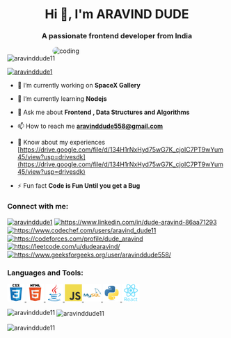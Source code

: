 <h1 align="center">Hi 👋, I'm ARAVIND DUDE</h1>
<h3 align="center">A passionate frontend developer from India</h3>
<img align="right" alt="coding" width="400" style="border-radius: 10px;" src="https://miro.medium.com/v2/resize:fit:1360/1*nWQ_U5NKEfNeGCTfh_2-Mw.gif">

<p align="left"> <img src="https://komarev.com/ghpvc/?username=aravinddude11&label=Profile%20views&color=0e75b6&style=flat" alt="aravinddude11" /> </p>

<p align="left"> <a href="https://twitter.com/aravinddude1" target="blank"><img src="https://img.shields.io/twitter/follow/aravinddude1?logo=twitter&style=for-the-badge" alt="aravinddude1" /></a> </p>

- 🔭 I’m currently working on **SpaceX Gallery**

- 🌱 I’m currently learning **Nodejs**

- 💬 Ask me about **Frontend , Data Structures and Algorithms**

- 📫 How to reach me **aravinddude558@gmail.com**

- 📄 Know about my experiences [https://drive.google.com/file/d/134H1rNxHyd75wG7K_cjoIC7PT9wYum45/view?usp=drivesdk](https://drive.google.com/file/d/134H1rNxHyd75wG7K_cjoIC7PT9wYum45/view?usp=drivesdk)

- ⚡ Fun fact **Code is Fun Until you get a Bug**

<h3 align="left">Connect with me:</h3>
<p align="left">
<a href="https://twitter.com/aravinddude1" target="blank"><img align="center" src="https://raw.githubusercontent.com/rahuldkjain/github-profile-readme-generator/master/src/images/icons/Social/twitter.svg" alt="aravinddude1" height="30" width="40" /></a>
<a href="https://linkedin.com/in/https://www.linkedin.com/in/dude-aravind-86aa71293" target="blank"><img align="center" src="https://raw.githubusercontent.com/rahuldkjain/github-profile-readme-generator/master/src/images/icons/Social/linked-in-alt.svg" alt="https://www.linkedin.com/in/dude-aravind-86aa71293" height="30" width="40" /></a>
<a href="https://www.codechef.com/users/https://www.codechef.com/users/aravind_dude11" target="blank"><img align="center" src="https://cdn.jsdelivr.net/npm/simple-icons@3.1.0/icons/codechef.svg" alt="https://www.codechef.com/users/aravind_dude11" height="30" width="40" /></a>
<a href="https://codeforces.com/profile/https://codeforces.com/profile/dude_aravind" target="blank"><img align="center" src="https://raw.githubusercontent.com/rahuldkjain/github-profile-readme-generator/master/src/images/icons/Social/codeforces.svg" alt="https://codeforces.com/profile/dude_aravind" height="30" width="40" /></a>
<a href="https://www.leetcode.com/https://leetcode.com/u/dudearavind/" target="blank"><img align="center" src="https://raw.githubusercontent.com/rahuldkjain/github-profile-readme-generator/master/src/images/icons/Social/leet-code.svg" alt="https://leetcode.com/u/dudearavind/" height="30" width="40" /></a>
<a href="https://auth.geeksforgeeks.org/user/https://www.geeksforgeeks.org/user/aravinddude558/" target="blank"><img align="center" src="https://raw.githubusercontent.com/rahuldkjain/github-profile-readme-generator/master/src/images/icons/Social/geeks-for-geeks.svg" alt="https://www.geeksforgeeks.org/user/aravinddude558/" height="30" width="40" /></a>
</p>

<h3 align="left">Languages and Tools:</h3>
<p align="left"> <a href="https://www.w3schools.com/css/" target="_blank" rel="noreferrer"> <img src="https://raw.githubusercontent.com/devicons/devicon/master/icons/css3/css3-original-wordmark.svg" alt="css3" width="40" height="40"/> </a> <a href="https://www.w3.org/html/" target="_blank" rel="noreferrer"> <img src="https://raw.githubusercontent.com/devicons/devicon/master/icons/html5/html5-original-wordmark.svg" alt="html5" width="40" height="40"/> </a> <a href="https://www.java.com" target="_blank" rel="noreferrer"> <img src="https://raw.githubusercontent.com/devicons/devicon/master/icons/java/java-original.svg" alt="java" width="40" height="40"/> </a> <a href="https://developer.mozilla.org/en-US/docs/Web/JavaScript" target="_blank" rel="noreferrer"> <img src="https://raw.githubusercontent.com/devicons/devicon/master/icons/javascript/javascript-original.svg" alt="javascript" width="40" height="40"/> </a> <a href="https://www.mysql.com/" target="_blank" rel="noreferrer"> <img src="https://raw.githubusercontent.com/devicons/devicon/master/icons/mysql/mysql-original-wordmark.svg" alt="mysql" width="40" height="40"/> </a> <a href="https://www.python.org" target="_blank" rel="noreferrer"> <img src="https://raw.githubusercontent.com/devicons/devicon/master/icons/python/python-original.svg" alt="python" width="40" height="40"/> </a> <a href="https://reactjs.org/" target="_blank" rel="noreferrer"> <img src="https://raw.githubusercontent.com/devicons/devicon/master/icons/react/react-original-wordmark.svg" alt="react" width="40" height="40"/> </a> </p>

<p><img align="left" src="https://github-readme-stats.vercel.app/api/top-langs?username=aravinddude11&show_icons=true&locale=en&layout=compact" alt="aravinddude11" /></p>

<p>&nbsp;<img align="center" src="https://github-readme-stats.vercel.app/api?username=aravinddude11&show_icons=true&locale=en" alt="aravinddude11" /></p>

<p><img align="center" src="https://github-readme-streak-stats.herokuapp.com/?user=aravinddude11&" alt="aravinddude11" /></p>
